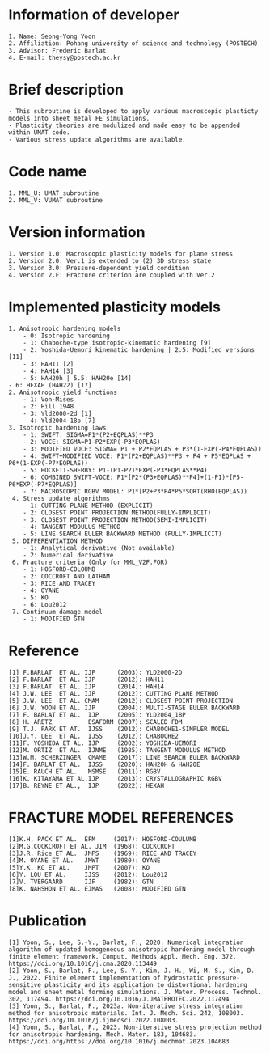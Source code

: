 # Information of developer
    1. Name: Seong-Yong Yoon
    2. Affiliation: Pohang university of science and technology (POSTECH)
    3. Advisor: Frederic Barlat
    4. E-mail: theysy@postech.ac.kr

# Brief description
    - This subroutine is developed to apply various macroscopic plasticty models into sheet metal FE simulations.
    - Plasticity theories are modulized and made easy to be appended within UMAT code.
    - Various stress update algorithms are available.

# Code name
    1. MML_U: UMAT subroutine
    2. MML_V: VUMAT subroutine

# Version information
    1. Version 1.0: Macroscopic plasticity models for plane stress
    2. Version 2.0: Ver.1 is extended to (2) 3D stress state
    3. Version 3.0: Pressure-dependent yield condition
    4. Version 2.F: Fracture criterion are coupled with Ver.2

# Implemented plasticity models
    1. Anisotropic hardening models
        - 0: Isotropic hardening
        - 1: Chaboche-type isotropic-kinematic hardening [9]
        - 2: Yoshida-Uemori kinematic hardening | 2.5: Modified versions [11]
        - 3: HAH11 [2]
        - 4: HAH14 [3]
        - 5: HAH20h | 5.5: HAH20e [14]
	- 6: HEXAH (HAH22) [17]
    2. Anisotropic yield functions
        - 1: Von-Mises
        - 2: Hill 1948
        - 3: Yld2000-2d [1]
        - 4: Yld2004-18p [7]
    3. Isotropic hardening laws 
        - 1: SWIFT: SIGMA=P1*(P2+EQPLAS)**P3
        - 2: VOCE: SIGMA=P1-P2*EXP(-P3*EQPLAS)
        - 3: MODIFIED VOCE: SIGMA= P1 + P2*EQPLAS + P3*(1-EXP(-P4*EQPLAS))
        - 4: SWIFT+MODIFIED VOCE: P1*(P2+EQPLAS)**P3 + P4 + P5*EQPLAS + P6*(1-EXP(-P7*EQPLAS))
        - 5: HOCKETT-SHERBY: P1-(P1-P2)*EXP(-P3*EQPLAS**P4)
        - 6: COMBINED SWIFT-VOCE: P1*[P2*(P3+EQPLAS)**P4]+(1-P1)*[P5-P6*EXP(-P7*EQPLAS)]
        - 7: MACROSCOPIC RGBV MODEL: P1*[P2+P3*P4*P5*SQRT(RHO(EQPLAS))
     4. Stress update algorithms
        - 1: CUTTING PLANE METHOD (EXPLICIT)
        - 2: CLOSEST POINT PROJECTION METHOD(FULLY-IMPLICIT)
        - 3: CLOSEST POINT PROJECTION METHOD(SEMI-IMPLICIT)
        - 4: TANGENT MODULUS METHOD
        - 5: LINE SEARCH EULER BACKWARD METHOD (FULLY-IMPLICIT)
     5. DIFFERENTIATION METHOD
        - 1: Analytical derivative (Not available)
        - 2: Numerical derivative
	 6. Fracture criteria (Only for MML_V2F.FOR)
		- 1: HOSFORD-COLOUMB
		- 2: COCCROFT AND LATHAM
		- 3: RICE AND TRACEY
		- 4: OYANE
		- 5: KO
		- 6: Lou2012
	 7. Continuum damage model
		- 1: MODIFIED GTN
# Reference
    [1] F.BARLAT  ET AL. IJP      (2003): YLD2000-2D
    [2] F.BARLAT  ET AL. IJP      (2012): HAH11
    [3] F.BARLAT  ET AL. IJP      (2014): HAH14
    [4] J.W. LEE  ET AL. IJP      (2012): CUTTING PLANE METHOD
    [5] J.W. LEE  ET AL. CMAM     (2012): CLOSEST POINT PROJECTION
    [6] J.W. YOON ET AL. IJP      (2004): MULTI-STAGE EULER BACKWARD
    [7] F. BARLAT ET AL.  IJP     (2005): YLD2004_18P
    [8] H. ARETZ          ESAFORM (2007): SCALED FDM
    [9] T.J. PARK ET AT.  IJSS    (2012): CHABOCHE1-SIMPLER MODEL
    [10]J.Y. LEE  ET AL.  IJSS    (2012): CHABOCHE2
    [11]F. YOSHIDA ET AL. IJP     (2002): YOSHIDA-UEMORI
    [12]M. ORTIZ  ET AL.  IJNME   (1985): TANGENT MODULUS METHOD
    [13]W.M. SCHERZINGER  CMAME   (2017): LINE SEARCH EULER BACKWARD
    [14]F. BARLAT ET AL.  IJSS    (2020): HAH20H & HAH20E
    [15]E. RAUCH ET AL.   MSMSE   (2011): RGBV
    [16]K. KITAYAMA ET AL.IJP     (2013): CRYSTALLOGRAPHIC RGBV
    [17]B. REYNE ET AL.,  IJP     (2022): HEXAH
# FRACTURE MODEL REFERENCES
	[1]K.H. PACK ET AL.  EFM     (2017): HOSFORD-COULUMB
	[2]M.G.COCKCROFT ET AL. JIM  (1968): COCKCROFT
	[3]J.R. Rice ET AL.  JMPS    (1969): RICE AND TRACEY
	[4]M. OYANE ET AL.   JMWT    (1980): OYANE
	[5]Y.K. KO ET AL.    JMPT    (2007): KO
	[6]Y. LOU ET AL.     IJSS    (2012): Lou2012
	[7]V. TVERGAARD      IJF     (1982): GTN
	[8]K. NAHSHON ET AL. EJMAS   (2008): MODIFIED GTN
# Publication
	[1]	Yoon, S., Lee, S.-Y., Barlat, F., 2020. Numerical integration algorithm of updated homogeneous anisotropic hardening model through finite element framework. Comput. Methods Appl. Mech. Eng. 372. https://doi.org/10.1016/j.cma.2020.113449
	[2]	Yoon, S., Barlat, F., Lee, S.-Y., Kim, J.-H., Wi, M.-S., Kim, D.-J., 2022. Finite element implementation of hydrostatic pressure-sensitive plasticity and its application to distortional hardening model and sheet metal forming simulations. J. Mater. Process. Technol. 302, 117494. https://doi.org/10.1016/J.JMATPROTEC.2022.117494
	[3]	Yoon, S., Barlat, F., 2023a. Non-iterative stress integration method for anisotropic materials. Int. J. Mech. Sci. 242, 108003. https://doi.org/10.1016/j.ijmecsci.2022.108003.
	[4]	Yoon, S., Barlat, F., 2023. Non-iterative stress projection method for anisotropic hardening. Mech. Mater. 183, 104683. https://doi.org/https://doi.org/10.1016/j.mechmat.2023.104683

